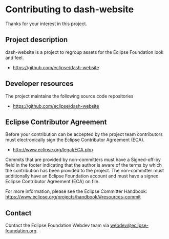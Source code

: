 # Contributing to dash-website


Thanks for your interest in this project.

## Project description

dash-website
 is a project to regroup assets for the Eclipse Foundation look and feel. 

* https://github.com/eclipse/dash-website


## Developer resources

The project maintains the following source code repositories

* https://github.com/eclipse/dash-website


## Eclipse Contributor Agreement

Before your contribution can be accepted by the project team contributors must
electronically sign the Eclipse Contributor Agreement (ECA).

* http://www.eclipse.org/legal/ECA.php

Commits that are provided by non-committers must have a Signed-off-by field in
the footer indicating that the author is aware of the terms by which the
contribution has been provided to the project. The non-committer must
additionally have an Eclipse Foundation account and must have a signed Eclipse
Contributor Agreement (ECA) on file.

For more information, please see the Eclipse Committer Handbook:
https://www.eclipse.org/projects/handbook/#resources-commit

## Contact

Contact the Eclipse Foundation Webdev team via webdev@eclipse-foundation.org.
